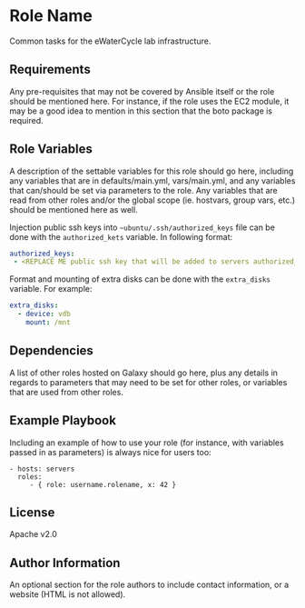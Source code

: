 Role Name
=========

Common tasks for the eWaterCycle lab infrastructure.

Requirements
------------

Any pre-requisites that may not be covered by Ansible itself or the role should be mentioned here. For instance, if the role uses the EC2 module, it may be a good idea to mention in this section that the boto package is required.

Role Variables
--------------

A description of the settable variables for this role should go here, including any variables that are in defaults/main.yml, vars/main.yml, and any variables that can/should be set via parameters to the role. Any variables that are read from other roles and/or the global scope (ie. hostvars, group vars, etc.) should be mentioned here as well.

Injection public ssh keys into `~ubuntu/.ssh/authorized_keys` file can be done with the `authorized_kets` variable.
In following format:
```yaml
authorized_keys:
 - <REPLACE ME public ssh key that will be added to servers authorized_keys>
```

Format and mounting of extra disks can be done with the `extra_disks` variable. For example:
```yaml
extra_disks:
  - device: vdb
    mount: /mnt
```

Dependencies
------------

A list of other roles hosted on Galaxy should go here, plus any details in regards to parameters that may need to be set for other roles, or variables that are used from other roles.

Example Playbook
----------------

Including an example of how to use your role (for instance, with variables passed in as parameters) is always nice for users too:

    - hosts: servers
      roles:
         - { role: username.rolename, x: 42 }

License
-------

Apache v2.0

Author Information
------------------

An optional section for the role authors to include contact information, or a website (HTML is not allowed).
